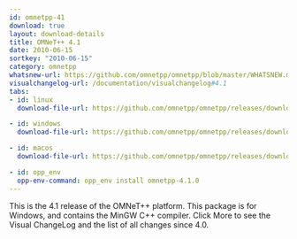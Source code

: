 ```yaml
---
id: omnetpp-41
download: true
layout: download-details
title: OMNeT++ 4.1
date: 2010-06-15
sortkey: "2010-06-15"
category: omnetpp
whatsnew-url: https://github.com/omnetpp/omnetpp/blob/master/WHATSNEW.md#omnet-41-june-2010
visualchangelog-url: /documentation/visualchangelog#4.1
tabs:
- id: linux
  download-file-url: https://github.com/omnetpp/omnetpp/releases/download/omnetpp-4.1/omnetpp-4.1-src.tgz

- id: windows
  download-file-url: https://github.com/omnetpp/omnetpp/releases/download/omnetpp-4.1/omnetpp-4.1-src-windows.zip

- id: macos
  download-file-url: https://github.com/omnetpp/omnetpp/releases/download/omnetpp-4.1/omnetpp-4.1-src.tgz

- id: opp_env
  opp-env-command: opp_env install omnetpp-4.1.0
---
```


This is the 4.1 release of the OMNeT++ platform. This package is for Windows,
and contains the MinGW C++ compiler. Click More to see the Visual ChangeLog and the
list of all changes since 4.0.



